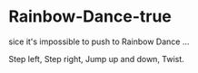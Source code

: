 # Rainbow-Dance-true
sice it's impossible to push to Rainbow Dance ...

Step left,
Step right,
Jump up and down,
Twist.


